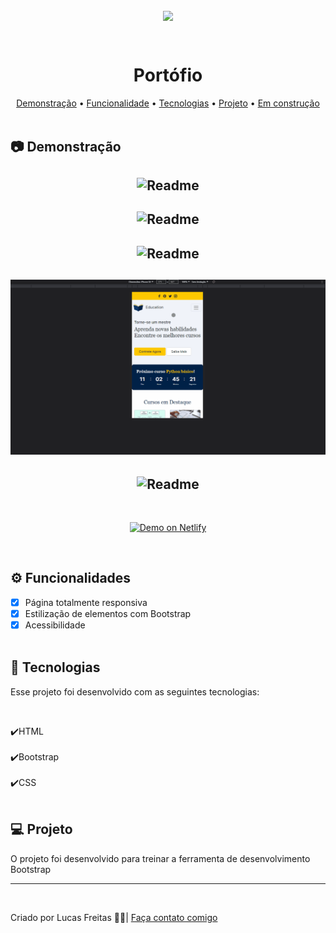 <br>
<p align="center"><img align="center" src="./img/logo-readme.svg"> </p> <br>

<h1 align="center"> Portófio </h1>

<p align="center">
    <a href="#demo"> Demonstração</a> •
    <a href="#func"> Funcionalidade</a> •
    <a href="#tec"> Tecnologias</a> •
    <a href="#projeto"> Projeto</a> •
    <a href="#construção"> Em construção</a>
    <br> <br>

<h2 id="demo"> 📷 Demonstração </h2>

<h2 align="center"> <img alt="Readme" title="Readme" src=./gif/safra-mockup.jpg> </h2>
<h2 align="center"> <img alt="Readme" title="Readme" src=./gif/1.gif> </h2>
<h2 align="center"> <img alt="Readme" title="Readme" src=./gif/3.gif> </h2>
<h2 align="center"> <img alt="Readme" title="Readme" src=./gif/2.gif> </h2>
<h2 align="center"> <img alt="Readme" title="Readme" src=./gif/lighthouse.jpeg> </h2>

<br>
<p align="center">
<a href="https://chimerical-ganache-5b6f64.netlify.app">
<img alt="Demo on Netlify" src="https://camo.githubusercontent.com/ac1874f2d238a366bfcca7e41914f188748426c3f66d3487fe1ad022e3f24039/68747470733a2f2f7265732e636c6f7564696e6172792e636f6d2f6c756b656d6f72616c65732f696d6167652f75706c6f61642f76313536333034333439352f726561646d655f6c6f676f732f64656d6f5f6f6e5f6e65746c6966795f626275766a7a2e706e67" data-canonical-src="https://res.cloudinary.com/lukemorales/image/upload/v1563043495/readme_logos/demo_on_netlify_bbuvjz.png" style="max-width: 100%;">
</a></p>
<br>

<h2 id="func"> ⚙ Funcionalidades </h2>

- [x] Página totalmente responsiva<br>
- [x] Estilização de elementos com Bootstrap</br>
- [x] Acessibilidade<br><br>

<h2 id="tec"> 🚀 Tecnologias </h2>

<p> Esse projeto foi desenvolvido com as seguintes tecnologias: </p><br>

✔️HTML<br><br>
✔️Bootstrap<br><br>
✔️CSS<br><br>

<h2 id="projeto"> 💻 Projeto </h2>

<p>O projeto foi desenvolvido para treinar a ferramenta de desenvolvimento Bootstrap</p>

<hr>
<br>
<p> Criado por Lucas Freitas 🖖🏽| <a href="https://www.linkedin.com/in/lucasfreitas01/"> Faça contato comigo </a> <p>
